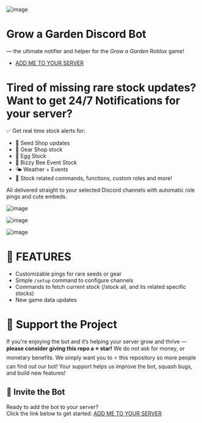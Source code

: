 ![image](https://github.com/user-attachments/assets/c703d5bf-050e-4e0e-804d-fc4cdd167e01)

# **Grow a Garden Discord Bot** 
— the ultimate notifier and helper for the *Grow a Garden* Roblox game!
- [ADD ME TO YOUR SERVER](https://discord.com/oauth2/authorize?client_id=1376145557487226912&scope=bot&permissions=277565918273)
# Tired of missing rare stock updates? Want to get 24/7 Notifications for your server?

✅ Get real time stock alerts for:
- 🌱 Seed Shop updates  
- 🧰 Gear Shop stock  
- 🥚 Egg Stock
- 🐝 Bizzy Bee Event Stock
- 🌤️ Weather + Events  
- 🤖 Stock related commands, functions, custom roles and more!

All delivered straight to your selected Discord channels with automatic role pings and cute embeds.

![image](https://github.com/user-attachments/assets/775cee3e-83a5-418f-b376-2430dde1bc17)

![image](https://github.com/user-attachments/assets/d7ecd27a-b66e-432f-9a19-8d8618e274d4)

![image](https://github.com/user-attachments/assets/8271c4a9-8406-4373-b86e-afea96123028)

# 🌟 FEATURES

- Customizable pings for rare seeds or gear
- Simple `/setup` command to configure channels
- Commands to fetch current stock (/stock all, and its related specific stocks)
- New game data updates

# 💖 Support the Project

If you're enjoying the bot and it’s helping your server grow and thrive — **please consider giving this repo a ⭐ star!** 
We do not ask for money, or monetary benefits. We simply want you to ⭐ this repository so more people can find out our bot!
Your support helps us improve the bot, squash bugs, and build new features!

## 🔗 Invite the Bot

Ready to add the bot to your server?  
Click the link below to get started:
[ADD ME TO YOUR SERVER](https://discord.com/oauth2/authorize?client_id=1376145557487226912&scope=bot&permissions=277565918273)
